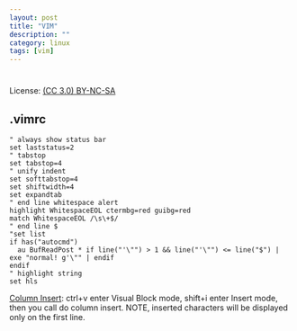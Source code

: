 ```yaml
---
layout: post
title: "VIM"
description: ""
category: linux
tags: [vim]
---
```

#
License: [(CC 3.0) BY-NC-SA](http://creativecommons.org/licenses/by-nc-sa/3.0/)

## .vimrc

    " always show status bar
    set laststatus=2
    " tabstop
    set tabstop=4
    " unify indent
    set softtabstop=4
    set shiftwidth=4
    set expandtab
    " end line whitespace alert
    highlight WhitespaceEOL ctermbg=red guibg=red
    match WhitespaceEOL /\s\+$/
    " end line $
    "set list
    if has("autocmd")
      au BufReadPost * if line("'\"") > 1 && line("'\"") <= line("$") | exe "normal! g'\"" | endif
    endif
    " highlight string
    set hls


[Column Insert][1]: ctrl+v enter Visual Block mode, shift+i enter Insert mode, then you call do column insert. NOTE, inserted characters will be displayed only on the first line.

[1]: http://somethingididnotknow.wordpress.com/2011/04/22/column-block-insertdelete-on-vim/ "Column (block) insert/delete on VIM"
